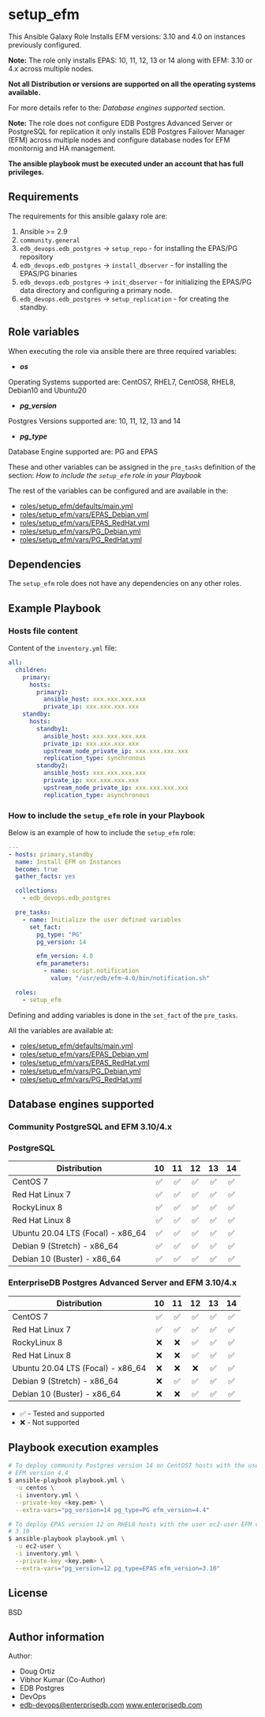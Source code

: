 # setup_efm

This Ansible Galaxy Role Installs EFM versions: 3.10 and 4.0 on instances
previously configured.

**Note:**
The role only installs EPAS: 10, 11, 12, 13 or 14 along with EFM: 3.10 or 4.x
across multiple nodes.

**Not all Distribution or versions are supported on all the operating systems
available.**

For more details refer to the: *Database engines supported* section.

**Note:**
The role does not configure EDB Postgres Advanced Server or PostgreSQL for
replication it only installs EDB Postgres Failover Manager (EFM) across
multiple nodes and configure database nodes for EFM monitornig and HA
management.

**The ansible playbook must be executed under an account that has full
privileges.**

## Requirements

The requirements for this ansible galaxy role are:

  1. Ansible >= 2.9
  2. `community.general`
  3. `edb_devops.edb_postgres` -> `setup_repo` - for installing the EPAS/PG
     repository
  4. `edb_devops.edb_postgres` -> `install_dbserver` - for installing the EPAS/PG
     binaries
  5. `edb_devops.edb_postgres` -> `init_dbserver` - for initializing the EPAS/PG
     data directory and configuring a primary node.
  6. `edb_devops.edb_postgres` -> `setup_replication` - for creating the standby.

## Role variables

When executing the role via ansible there are three required variables:

  * ***os***

  Operating Systems supported are: CentOS7, RHEL7, CentOS8, RHEL8, Debian10 and Ubuntu20

  * ***pg_version***

  Postgres Versions supported are: 10, 11, 12, 13 and 14

  * ***pg_type***

  Database Engine supported are: PG and EPAS

These and other variables can be assigned in the `pre_tasks` definition of the
section: *How to include the `setup_efm` role in your Playbook*

The rest of the variables can be configured and are available in the:

  * [roles/setup_efm/defaults/main.yml](./defaults/main.yml) 
  * [roles/setup_efm/vars/EPAS_Debian.yml](./vars/EPAS_Debian.yml)
  * [roles/setup_efm/vars/EPAS_RedHat.yml](./vars/EPAS_RedHat.yml)
  * [roles/setup_efm/vars/PG_Debian.yml](./vars/PG_Debian.yml)
  * [roles/setup_efm/vars/PG_RedHat.yml](./vars/PG_RedHat.yml)

## Dependencies

The `setup_efm` role does not have any dependencies on any other roles.

## Example Playbook

### Hosts file content

Content of the `inventory.yml` file:

```yaml
all:
  children:
    primary:
      hosts:
        primary1:
          ansible_host: xxx.xxx.xxx.xxx
          private_ip: xxx.xxx.xxx.xxx
    standby:
      hosts:
        standby1:
          ansible_host: xxx.xxx.xxx.xxx
          private_ip: xxx.xxx.xxx.xxx
          upstream_node_private_ip: xxx.xxx.xxx.xxx
          replication_type: synchronous
        standby2:
          ansible_host: xxx.xxx.xxx.xxx
          private_ip: xxx.xxx.xxx.xxx
          upstream_node_private_ip: xxx.xxx.xxx.xxx
          replication_type: asynchronous
```

### How to include the `setup_efm` role in your Playbook

Below is an example of how to include the `setup_efm` role:

```yaml
---
- hosts: primary,standby
  name: Install EFM on Instances
  become: true
  gather_facts: yes

  collections:
    - edb_devops.edb_postgres

  pre_tasks:
    - name: Initialize the user defined variables
      set_fact:
        pg_type: "PG"
        pg_version: 14

        efm_version: 4.0
        efm_parameters:
          - name: script.notification
            value: "/usr/edb/efm-4.0/bin/notification.sh"

  roles:
    - setup_efm
```

Defining and adding variables is done in the `set_fact` of the `pre_tasks`.

All the variables are available at:

  - [roles/setup_efm/defaults/main.yml](./defaults/main.yml) 
  - [roles/setup_efm/vars/EPAS_Debian.yml](./vars/EPAS_Debian.yml)
  - [roles/setup_efm/vars/EPAS_RedHat.yml](./vars/EPAS_RedHat.yml)
  - [roles/setup_efm/vars/PG_Debian.yml](./vars/PG_Debian.yml)
  - [roles/setup_efm/vars/PG_RedHat.yml](./vars/PG_RedHat.yml)

## Database engines supported

### Community PostgreSQL and EFM 3.10/4.x

### PostgreSQL

| Distribution                      |               10 |               11 |               12 |               13 |               14 |
| --------------------------------- |:----------------:|:----------------:|:----------------:|:----------------:|:----------------:|
| CentOS 7                          |:white_check_mark:|:white_check_mark:|:white_check_mark:|:white_check_mark:|:white_check_mark:|
| Red Hat Linux 7                   |:white_check_mark:|:white_check_mark:|:white_check_mark:|:white_check_mark:|:white_check_mark:|
| RockyLinux 8                      |:white_check_mark:|:white_check_mark:|:white_check_mark:|:white_check_mark:|:white_check_mark:|
| Red Hat Linux 8                   |:white_check_mark:|:white_check_mark:|:white_check_mark:|:white_check_mark:|:white_check_mark:|
| Ubuntu 20.04 LTS (Focal) - x86_64 |:white_check_mark:|:white_check_mark:|:white_check_mark:|:white_check_mark:|:white_check_mark:|
| Debian 9 (Stretch) - x86_64       |:white_check_mark:|:white_check_mark:|:white_check_mark:|:white_check_mark:|:white_check_mark:|
| Debian 10 (Buster) - x86_64       |:white_check_mark:|:white_check_mark:|:white_check_mark:|:white_check_mark:|:white_check_mark:|
### EnterpriseDB Postgres Advanced Server and EFM 3.10/4.x

| Distribution                      |               10 |               11 |               12 |               13 |               14 |
| --------------------------------- |:----------------:|:----------------:|:----------------:|:----------------:|:----------------:|
| CentOS 7                          |:white_check_mark:|:white_check_mark:|:white_check_mark:|:white_check_mark:|:white_check_mark:|
| Red Hat Linux 7                   |:white_check_mark:|:white_check_mark:|:white_check_mark:|:white_check_mark:|:white_check_mark:|
| RockyLinux 8                      |               :x:|               :x:|:white_check_mark:|:white_check_mark:|:white_check_mark:|
| Red Hat Linux 8                   |               :x:|               :x:|:white_check_mark:|:white_check_mark:|:white_check_mark:|
| Ubuntu 20.04 LTS (Focal) - x86_64 |               :x:|               :x:|               :x:|:white_check_mark:|:white_check_mark:|
| Debian 9 (Stretch) - x86_64       |               :x:|:white_check_mark:|:white_check_mark:|:white_check_mark:|:white_check_mark:|
| Debian 10 (Buster) - x86_64       |               :x:|               :x:|:white_check_mark:|:white_check_mark:|:white_check_mark:|

- :white_check_mark: - Tested and supported
- :x: - Not supported

## Playbook execution examples

```bash
# To deploy community Postgres version 14 on CentOS7 hosts with the user centos
# EFM version 4.4
$ ansible-playbook playbook.yml \
  -u centos \
  -i inventory.yml \
  --private-key <key.pem> \
  --extra-vars="pg_version=14 pg_type=PG efm_version=4.4"
```
```bash
# To deploy EPAS version 12 on RHEL8 hosts with the user ec2-user EFM version
# 3.10
$ ansible-playbook playbook.yml \
  -u ec2-user \
  -i inventory.yml \
  --private-key <key.pem> \
  --extra-vars="pg_version=12 pg_type=EPAS efm_version=3.10"
```

## License

BSD

## Author information

Author:

  * Doug Ortiz
  * Vibhor Kumar (Co-Author)
  * EDB Postgres 
  * DevOps 
  * edb-devops@enterprisedb.com www.enterprisedb.com
